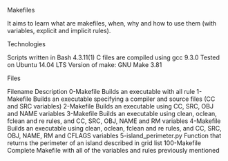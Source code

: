 

Makefiles

It aims to learn what are makefiles, when, why and how to use them (with variables, explicit and implicit rules).

Technologies

Scripts written in Bash 4.3.11(1) C files are compiled using gcc 9.3.0 Tested on Ubuntu 14.04 LTS Version of make: GNU Make 3.81

Files

Filename Description 0-Makefile Builds an executable with all rule 1-Makefile Builds an executable specifying a compiler and source files (CC and SRC variables) 2-Makefile Builds an executable using CC, SRC, OBJ and NAME variables 3-Makefile Builds an executable using clean, oclean, fclean and re rules, and CC, SRC, OBJ, NAME and RM variables 4-Makefile Builds an executable using clean, oclean, fclean and re rules, and CC, SRC, OBJ, NAME, RM and CFLAGS variables 5-island_perimeter.py Function that returns the perimeter of an island described in grid list 100-Makefile Complete Makefile with all of the variables and rules previously mentioned

